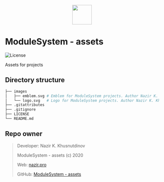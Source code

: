 <p align="center"><a href="https://nazir.pro" target="_blank">
    <img src="https://assets.nazir.pro/images/logo.svg" height="64">
</a></p>

# ModuleSystem - assets #

![License](https://img.shields.io/github/license/ModuleSystem/assets)

Assets for projects

Directory structure
-------------------

```bash
├── images
│   ├── emblem.svg # Emblem for ModuleSystem projects. Author Nazir K. Khusnutdinov
│   └── logo.svg   # Logo for ModuleSystem projects. Author Nazir K. Khusnutdinov
├── .gitattributes
├── .gitignore
├── LICENSE
└── README.md
```

Repo owner
----------
> Developer: Nazir K. Khusnutdinov
>
> ModuleSystem - assets (c) 2020
>
> Web: [nazir.pro][1]
>
> GitHub: [ModuleSystem - assets][2]

[1]: https://nazir.pro
[2]: https://github.com/ModuleSystem/assets
